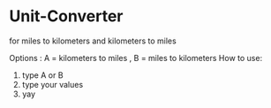 # Unit-Converter
for miles to kilometers and kilometers to miles

Options :  A = kilometers to miles ,  B = miles to kilometers
How to use:
1. type A or B
2. type your values
3. yay
